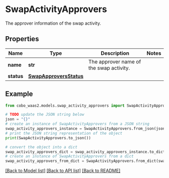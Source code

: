 # SwapActivityApprovers

The approver information of the swap activity.

## Properties

Name | Type | Description | Notes
------------ | ------------- | ------------- | -------------
**name** | **str** | The approver name of the swap activity.  | 
**status** | [**SwapApproversStatus**](SwapApproversStatus.md) |  | 

## Example

```python
from cobo_waas2.models.swap_activity_approvers import SwapActivityApprovers

# TODO update the JSON string below
json = "{}"
# create an instance of SwapActivityApprovers from a JSON string
swap_activity_approvers_instance = SwapActivityApprovers.from_json(json)
# print the JSON string representation of the object
print(SwapActivityApprovers.to_json())

# convert the object into a dict
swap_activity_approvers_dict = swap_activity_approvers_instance.to_dict()
# create an instance of SwapActivityApprovers from a dict
swap_activity_approvers_from_dict = SwapActivityApprovers.from_dict(swap_activity_approvers_dict)
```
[[Back to Model list]](../README.md#documentation-for-models) [[Back to API list]](../README.md#documentation-for-api-endpoints) [[Back to README]](../README.md)


